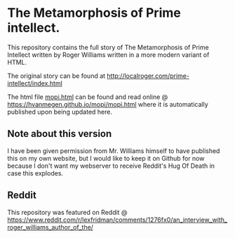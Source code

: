 # The Metamorphosis of Prime intellect.

This repository contains the full story of The Metamorphosis of Prime Intellect written by Roger Williams written in a more modern variant of HTML.

The original story can be found at http://localroger.com/prime-intellect/index.html

The html file [mopi.html](mopi.html) can be found and read online @ https://hvanmegen.github.io/mopi/mopi.html where it is automatically published upon being updated here.


## Note about this version
I have been given permission from Mr. Williams himself to have published this on my own website, but I would like to keep it on Github for now because I don't want my webserver to receive Reddit's Hug Of Death in case this explodes.

## Reddit
This repository was featured on Reddit @ https://www.reddit.com/r/lexfridman/comments/1276fx0/an_interview_with_roger_williams_author_of_the/
